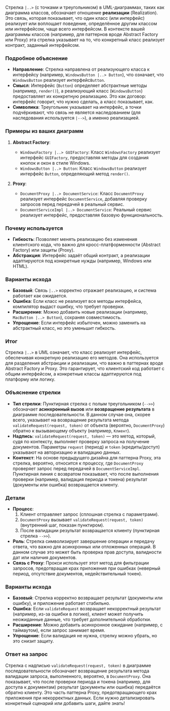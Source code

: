 Стрелка `|..>` (с точками и треугольником) в UML-диаграммах, таких как диаграмма классов, 
обозначает отношение **реализации** (Realization). Это связь, которая показывает, что один
класс (или интерфейс) реализует или воплощает поведение, определённое другим классом или 
интерфейсом, чаще всего интерфейсом. В контексте вашей диаграммы классов (например, для
паттернов вроде Abstract Factory или Proxy) эта стрелка указывает на то, что конкретный 
класс реализует контракт, заданный интерфейсом.

### Подробное объяснение
- **Направление**: Стрелка направлена от реализующего класса к интерфейсу (например, 
`WindowsButton |..> Button`), что означает, что `WindowsButton` реализует интерфейс`Button`.
- **Смысл**: Интерфейс (`Button`) определяет абстрактные методы (например, `render()`), а реализующий класс (`WindowsButton`) предоставляет их конкретную реализацию. Это как договор: интерфейс говорит, что нужно сделать, а класс показывает, как.
- **Символика**: Треугольник указывает на интерфейс, а точки подчёркивают, что связь не является наследованием (для наследования используется `|-->`), а именно реализацией.

### Примеры из ваших диаграмм
1. **Abstract Factory**:
   - `WindowsFactory |..> GUIFactory`: Класс `WindowsFactory` реализует интерфейс 
   `GUIFactory`, предоставляя методы для создания кнопок и окон в стиле Windows.
   - `WindowsButton |..> Button`: Класс `WindowsButton` реализует интерфейс `Button`, 
   определяющий метод `render()`.

2. **Proxy**:
   - `DocumentProxy |..> DocumentService`: Класс `DocumentProxy` реализует интерфейс 
   `DocumentService`, добавляя проверку запросов перед передачей в реальный сервис.
   - `DocumentServiceImpl |..> DocumentService`: Реальный сервис реализует интерфейс, 
   предоставляя базовую функциональность.

### Почему используется
- **Гибкость**: Позволяет менять реализацию без изменения клиентского кода, что важно 
для кросс-платформенности (Abstract Factory) или защиты (Proxy).
- **Абстракция**: Интерфейс задаёт общий контракт, а реализации адаптируются под 
конкретные нужды (например, Windows или HTML).

### Варианты исхода
- **Базовый**: Связь `|..>` корректно отражает реализацию, и система работает как ожидается.
- **Ошибка**: Если класс не реализует все методы интерфейса, компилятор выдаст ошибку, 
что требует проверки.
- **Расширение**: Можно добавить новые реализации (например, `MacButton |..> Button`), 
сохраняя совместимость.
- **Упрощение**: Если интерфейс избыточен, можно заменить на абстрактный класс, но это 
уменьшит гибкость.

### Итог 
Стрелка `|..>` в UML означает, что класс реализует интерфейс, обеспечивая конкретную 
реализацию его методов. Она используется для разделения абстракции и реализации, что 
важно в паттернах вроде Abstract Factory и Proxy. Это гарантирует, что клиентский код 
работает с общим интерфейсом, а конкретные классы адаптируются под платформу или логику.

### Объяснение стрелки 
- **Тип стрелки**: Пунктирная стрелка с полым треугольником (`-->>`) обозначает **асинхронный вызов** или **возвращение результата** в диаграмме последовательности. В данном случае она, скорее всего, указывает на возвращение результата метода `validateRequest(request, token)` от объекта (вероятно, `DocumentProxy`) обратно к вызывающему объекту (например, `Клиент`).
- **Надпись**: `validateRequest(request, token)` — это метод, который, судя по контексту, выполняет проверку запроса на получение документов. Параметры `request` (период) и `token` (кредиты/доступ) указывают на авторизацию и валидацию данных.
- **Контекст**: На основе предыдущего дизайна для паттерна Proxy, эта стрелка, вероятно, относится к процессу, где `DocumentProxy` проверяет запрос перед передачей в `DocumentServiceImpl`. Пунктирная линия с возвратом показывает, что после выполнения проверки (например, валидация периода и токена) результат (документы или ошибка) возвращается клиенту.

### Детали
- **Процесс**: 
  1. Клиент отправляет запрос (сплошная стрелка с параметрами).
  2. `DocumentProxy` вызывает `validateRequest(request, token)` (внутренний шаг, показан пунктиром).
  3. После валидации результат возвращается клиенту (пунктирная стрелка `-->>`).
- **Роль**: Стрелка символизирует завершение операции и передачу ответа, что важно для асинхронных или отложенных операций. В данном случае это может быть проверка прав доступа, валидности дат или наличия документов.
- **Связь с Proxy**: Прокси использует этот метод для фильтрации запросов, предотвращая крах приложения при ошибках (неверный период, отсутствие документов, недействительный токен).

### Варианты исхода
- **Базовый**: Стрелка корректно возвращает результат (документы или ошибку), и приложение работает стабильно.
- **Ошибка**: Если `validateRequest` возвращает некорректный результат (например, из-за ошибки в логике), клиент может получить неожиданные данные, что требует дополнительной обработки.
- **Расширение**: Можно добавить асинхронное ожидание (например, с таймаутом), если запрос занимает время.
- **Упрощение**: Если валидация не нужна, стрелку можно убрать, но это снизит защиту.

### Ответ на запрос
Стрелка с надписью `validateRequest(request, token)` в диаграмме последовательности обозначает возвращение результата метода валидации запроса, выполненного, вероятно, в `DocumentProxy`. Она показывает, что после проверки периода и токена (например, для доступа к документам) результат (документы или ошибка) передаётся обратно клиенту. Это часть паттерна Proxy, предотвращающего крах приложения при некорректных данных. Если нужно детализировать конкретный сценарий или добавить шаги, дайте знать!